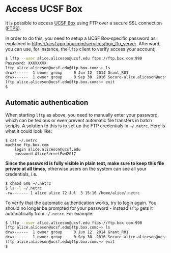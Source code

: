 # Access UCSF Box

It is possible to access [UCSF Box](https://ucsf.app.box.com/) using FTP over a secure SSL connection ([FTPS](https://en.wikipedia.org/wiki/FTPS)).

In order to do this, you need to setup a UCSF Box-specific password as 
explained in <https://ucsf.app.box.com/services/box_ftp_server>.  Afterward, you can use, for instance, the `lftp` client to verify access your account;
```sh
$ lftp --user alice.aliceson@ucsf.edu ftps://ftp.box.com:990
Password: XXXXXXXX
lftp alice.aliceson@ucsf.edu@ftp.box.com:~> ls
drwx------  1 owner group     0 Jun 12  2014 Grant_R01
drwx------  1 owner group     0 Sep 30  2016 Secure-alice.aliceson@ucsf.edu
lftp alice.aliceson@ucsf.edu@ftp.box.com:~> exit
$ 
```

## Automatic authentication

When starting `lftp` as above, you need to manually enter your password, which can be tedious or even prevent automatic file transfers in batch scripts.  A solution to this is to set up the FTP credentials in `~/.netrc`.  Here is what it could look like:
```
$ cat ~/.netrc
machine ftp.box.com
	login alice.aliceson@ucsf.edu
	password AliceSecretPwd2017
```

**Since the password is fully visible in plain text, make sure to keep this file private at all times**, otherwise users on the system can see all your credentials, i.e.
```sh
$ chmod 600 ~/.netrc
$ ls -l ~/.netrc 
-rw------- 1 alice alice 72 Jul  3 15:10 /home/alice/.netrc
```

To verify that the automatic authentication works, try to login again. You should no longer be prompted for your password - instead `lftp` gets it automatically from `~/.netrc`.  For example:
```sh
$ lftp --user alice.aliceson@ucsf.edu ftps://ftp.box.com:990
lftp alice.aliceson@ucsf.edu@ftp.box.com:~> ls
drwx------  1 owner group     0 Jun 12  2014 Grant_R01
drwx------  1 owner group     0 Sep 30  2016 Secure-alice.aliceson@ucsf.edu
lftp alice.aliceson@ucsf.edu@ftp.box.com:~> exit
$ 
```
